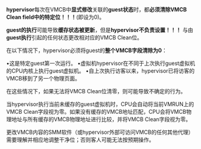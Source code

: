 
**hypervisor**每次在VMCB中**显式修改**关联的**guest状态**时，都**必须清除VMCB Clean field中的特定位！！！**(即设为0)。

**guest的执行**可能导致**缓存状态被更新**，但是**hypervisor不负责设置！！！** 与由**guest执行**引起的任何状态更改相对应的VMCB Clean位。

在以下情况下，hypervisor必须将guest的**整个VMCB字段清除为0**：

•这是特定guest第一次运行。
•虚拟机hypervisor在不同于上次执行guest虚拟机的CPU内核上执行guest虚拟机。
•自上次执行访客以来，hypervisor已将访客的VMCB移到了另一个物理页面。

在这些情况下，如果无法将VMCB Clean位清零，则可能导致不确定的行为。

当hypervisor执行当前未缓存的guest虚拟机时，CPU会自动将当前VMRUN上的VMCB Clean字段视为零。如果没有缓存的VMCB地址匹配，CPU会将VMCB物理地址与所有缓存的VMCB物理地址进行比较，并将VMCB Clean字段视为零。

更改VMCB内容的SMM软件（或hypervisor外部可访问VMCB的任何其他代理）需要理解并相应地调整干净位；否则客人可能无法按预期操作。